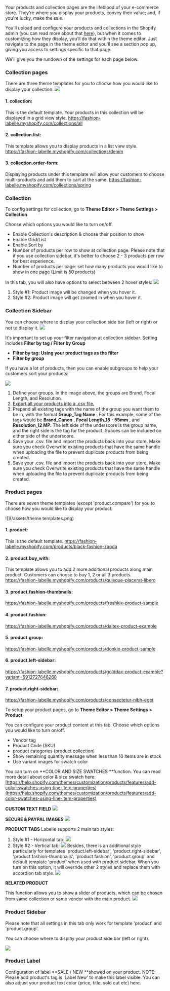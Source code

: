 Your products and collection pages are the lifeblood of your e-commerce store. They're where you display your products, convey their value; and, if you're lucky, make the sale.

You'll upload and configure your products and collections in the Shopify admin \(you can read more about that [here](https://help.shopify.com/manual/products)\), but when it comes to customizing how they display, you'll do that within the theme editor. Just navigate to the page in the theme editor and you'll see a section pop up, giving you access to settings specific to that page.

We'll give you the rundown of the settings for each page below.

### Collection pages
There are three theme templates for you to choose how you would like to display your collection:
![](/assets/collection-templates.png)

   #### 1.   collection: 
   This is the default template. Your products in this collection will be displayed in a grid view style.
   https://fashion-labelle.myshopify.com/collections/all
   #### 2.   collection.list: 
   This template allows you to display products in a list view style.   
   https://fashion-labelle.myshopify.com/collections/denim
   #### 3.   collection.order-form:  
   Displaying products under this template will allow your customers to choose multi-products and add them to cart at the same. 
   https://fashion-labelle.myshopify.com/collections/spring

### Collection

To config settings for collection, go to **Theme Editor &gt; Theme Settings &gt; Collection**

Choose which options you would like to turn on/off.

* Enable Collection's description & choose their position to show
* Enable Grid/List
* Enable Sort by
* Number of products per row to show at collection page. Please note that if you use collection sidebar, it's better to choose 2 - 3 products per row for best experience.
* Number of products per page: set how many products you would like to show in one page (Limit is 50 products)

In this tab, you will also have options to select between 2 hover styles:
   ![](/assets/hover-style.png)
   1. Style #1: Product image will be changed when you hover it.
   2. Style #2: Product image will get zoomed in when you hover it.

### Collection Sidebar
You can choose where to display your collection side bar (left or right) or not to display it.
![](/assets/collection-sidebar.png)

It's important to set up your filter navigation at collection sidebar. Setting includes **Filter by tag / Filter by Group**

* **Filter by tag: Using your product tags as the filter**
* **Filter by group**


If you have a lot of products, then you can enable subgroups to help your customers sort your products:

![](https://help.shopify.com/assets/images/manual/themes/supply-advanced-filtering.png?1520884325)

1. Define your groups. In the image above, the groups are Brand, Focal Length, and Resolution.
2. [Export all your products into a .csv file.](https://help.shopify.com/manual/products/import-export/export-products)
3. Prepend all existing tags with the name of the group you want them to be in, with the format
   **Group\_Tag Name**
   . For this example, some of the tags would be
   **Brand\_Canon**
   ,
   **Focal Length\_18 - 55mm**
   , and
   **Resolution\_12 MP.**
   The left side of the underscore is the group name, and the right side is the tag for the product. Spaces can be included on either side of the underscore.
4. Save your .csv. file and import the products back into your store. Make sure you check Overwrite existing products that have the same handle when uploading the file to prevent duplicate products from being created.
5. Save your .csv. file and import the products back into your store. Make sure you check Overwrite existing products that have the same handle when uploading the file to prevent duplicate products from being created.

### Product pages
There are seven theme templates (except 'product.compare') for you to choose how you would like to display your product:



   ![](/assets/theme templates.png)
   #### 1.   product: 
   This is the default template. 
   https://fashion-labelle.myshopify.com/products/black-fashion-zapda
   #### 2.   product.buy_with: 
   This template allows you to add 2 more additional products along main product. Customers can choose to buy 1, 2 or all 3 products.   
   https://fashion-labelle.myshopify.com/products/quisque-placerat-libero
   #### 3.   product.fashion-thumbnails:  
   https://fashion-labelle.myshopify.com/products/freshkix-product-sample
   #### 4.   product.fashion:
   https://fashion-labelle.myshopify.com/products/daltex-product-example
   #### 5.   product.group:
   https://fashion-labelle.myshopify.com/products/donkix-product-sample
   #### 6.   product.left-sidebar:
   https://fashion-labelle.myshopify.com/products/golddax-product-example?variant=6912727646268
   #### 7.   product.right-sidebar:
   https://fashion-labelle.myshopify.com/products/consectetur-nibh-eget
   

To setup your product pages, go to **Theme Editor &gt; Theme Settings &gt; Product**

You can configure your product content at this tab. Choose which options you would like to turn on/off.

* Vendor tag
* Product Code \(SKU\)
* product categories \(product collection\)
* Show remaining quantity message when less than 10 items are in stock
* Use variant images for swatch color

You can turn on **COLOR AND SIZE SWATCHES **function. You can read more detail about color & size swatch here: [https://help.shopify.com/themes/customization/products/features/add-color-swatches-using-line-item-properties](https://help.shopify.com/themes/customization/products/features/add-color-swatches-using-line-item-properties)

**CUSTOM TEXT FIELD**
![](/assets/custom-txt-field.png)

**SECURE & PAYPAL IMAGES**
![](/assets/secure-paypal.png)

**PRODUCT TABS**
Labelle supports 2 main tab styles:
   1.   Style #1 - Horizontal tab:
   ![](/assets/tab-style-1_02.jpg)
   2.   Style #2 - Vertical tab:
   ![](/assets/product-tab-2.png)
Besides, there is an additional style particularly for templates 'product.left-sidebar', 'product.right-sidebar', 'product.fashion-thumbnails', 'product.fashion', 'product.group' and default template 'product' when used with product sidebar. When you turn on this option, it will override other 2 styles and replace them with accordion tab style.
![](/assets/product-tab-3.png)   

**RELATED PRODUCT**


This function allows you to show a slider of products, which can be chosen from same collection or same vendor with the main product.
![](/assets/related-products.png)

### Product Sidebar

Please note that all settings in this tab only work for template 'product' and 'product.group'.



You can choose where to display your product side bar (left or right).


![](/assets/product-sidebar.png)

### Product Label
Configuration of label **SALE / NEW **showed on your product. 
NOTE: Please add product's tag is 'Label New' to make this label visible.
You can also adjust your product text color (price, title, sold out etc) here.

